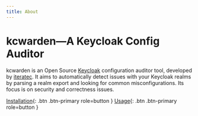 ```yaml
---
title: About
---
```


# kcwarden—A Keycloak Config Auditor

kcwarden is an Open Source [Keycloak](https://www.keycloak.org/) configuration auditor tool, developed by [iteratec](https://iteratec.com).
It aims to automatically detect issues with your Keycloak realms by parsing a realm export and looking for common misconfigurations.
Its focus is on security and correctness issues.

[Installation](installation.md){: .btn .btn-primary role=button }
[Usage](usage.md){: .btn .btn-primary role=button }
